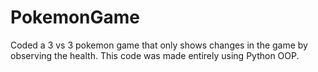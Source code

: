 # PokemonGame
Coded a 3 vs 3 pokemon game that only shows changes in the game by observing the health. 
This code was made entirely using Python OOP.


